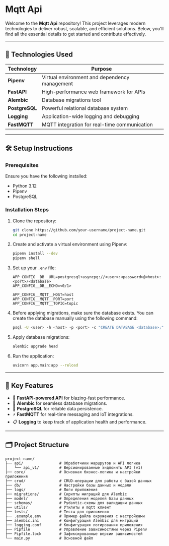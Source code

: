 #  **Mqtt Api**

Welcome to the **Mqtt Api** repository! This project leverages modern technologies to deliver robust, scalable, and efficient solutions. Below, you'll find all the essential details to get started and contribute effectively.

---

## 🌟 **Technologies Used**

| Technology   | Purpose                                      |
|--------------|----------------------------------------------|
| **Pipenv**   | Virtual environment and dependency management |
| **FastAPI**  | High-performance web framework for APIs      |
| **Alembic**  | Database migrations tool                     |
| **PostgreSQL** | Powerful relational database system          |
| **Logging**  | Application-wide logging and debugging        |
| **FastMQTT** | MQTT integration for real-time communication |

---

## 🛠️ **Setup Instructions**

### Prerequisites

Ensure you have the following installed:
- Python 3.12
- Pipenv
- PostgreSQL

### Installation Steps

1. Clone the repository:
   ```bash
   git clone https://github.com/your-username/project-name.git
   cd project-name
   ```

2. Create and activate a virtual environment using Pipenv:
   ```bash
   pipenv install --dev
   pipenv shell
   ```

3. Set up your `.env` file:
   ```env
   APP_CONFIG__DB__URL=postgresql+asyncpg://<user>:<password>@<host>:<port>/<database>
   APP_CONFIG__DB__ECHO=<0/1>

   APP_CONFIG__MQTT__HOST=host
   APP_CONFIG__MQTT__PORT=port
   APP_CONFIG__MQTT__TOPIC=topic
   ```
   
4. Before applying migrations, make sure the database exists. You can create the database manually using the following command:
   ```bash
   psql -U <user> -h <host> -p <port> -c "CREATE DATABASE <database>;"
   ```

5. Apply database migrations:
   ```bash
   alembic upgrade head
   ```

6. Run the application:
   ```bash
   uvicorn app.main:app --reload
   ```

---

## 🔑 **Key Features**

- 🚀 **FastAPI-powered API** for blazing-fast performance.
- 🔄 **Alembic** for seamless database migrations.
- 💾 **PostgreSQL** for reliable data persistence.
- ⚡ **FastMQTT** for real-time messaging and IoT integrations.
- 📋 **Logging** to keep track of application health and performance.

---

## 🗂️ **Project Structure**

```
project-name/
├── api/                # Обработчики маршрутов и API логика
│   └── api_v1/         # Версионированные эндпоинты API (v1)
├── core/               # Основная бизнес-логика и настройки приложения
├── crud/               # CRUD-операции для работы с базой данных
├── db/                 # Настройки базы данных и модели
├── logs/               # Логи приложения
├── migrations/         # Скрипты миграций для Alembic
├── model/              # Определения моделей базы данных
├── schemas/            # Pydantic-схемы для валидации данных
├── utils/              # Утилиты и mqtt клиент
├── tests/              # Тесты для приложения
├── .example.env        # Пример файла окружения с настройками
├── alembic.ini         # Конфигурация Alembic для миграций
├── logging.conf        # Конфигурация логирования приложения
├── Pipfile             # Управление зависимостями через Pipenv
├── Pipfile.lock        # Зафиксированные версии зависимостей
└── main.py             # Основной файл
```